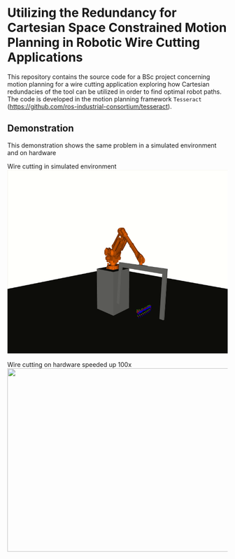 # Utilizing the Redundancy for Cartesian Space Constrained Motion Planning in Robotic Wire Cutting Applications 
This repository contains the source code for a BSc project concerning motion planning for a wire cutting application exploring how Cartesian redundacies of the tool can be utilized in order to find optimal robot paths.
The code is developed in the motion planning framework `Tesseract` (https://github.com/ros-industrial-consortium/tesseract).

## Demonstration
This demonstration shows the same problem in a simulated environment and on hardware

Wire cutting in simulated environment \
<img src="https://raw.githubusercontent.com/FrederikVinter/wire_cutting_mp/master/demos/wc_simulation.gif" width="680" height="420" />

Wire cutting on hardware speeded up 100x\
<img src="https://raw.githubusercontent.com/FrederikVinter/wire_cutting_mp/master/demos/wire_cutting_100x.gif" width="680" height="420" />

